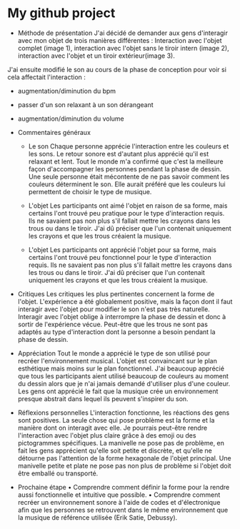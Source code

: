 # My github project

- Méthode de présentation
J'ai décidé de demander aux gens d'interagir avec mon objet de trois manières différentes : 
Interaction avec l'objet complet (image 1), interaction avec l'objet sans le tiroir intern (image 2), interaction avec l'objet et un tiroir extérieur(image 3).

J'ai ensuite modifié le son au cours de la phase de conception pour voir si cela affectait l'interaction : 
- augmentation/diminution du bpm 
- passer d'un son relaxant à un son dérangeant 
- augmentation/diminution du volume 

- Commentaires généraux

    - Le son
Chaque personne apprécie l'interaction entre les couleurs et les sons. 
Le retour sonore est d'autant plus apprécié qu'il est relaxant et lent. Tout le monde m'a confirmé que c'est la meilleure façon d'accompagner les personnes pendant la phase de dessin. 
Une seule personne était mécontente de ne pas savoir comment les couleurs déterminent le son. Elle aurait préféré que les couleurs lui permettent de choisir le type de musique. 

    - L'objet
Les participants ont aimé l'objet en raison de sa forme, mais certains l'ont trouvé peu pratique pour le type d'interaction requis. 
Ils ne savaient pas non plus s'il fallait mettre les crayons dans les trous ou dans le tiroir. J'ai dû préciser que l'un contenait uniquement les crayons et que les trous créaient la musique.

    - L'objet
Les participants ont apprécié l'objet pour sa forme, mais certains l'ont trouvé peu fonctionnel pour le type d'interaction requis. 
Ils ne savaient pas non plus s'il fallait mettre les crayons dans les trous ou dans le tiroir. J'ai dû préciser que l'un contenait uniquement les crayons et que les trous créaient la musique.

- Critiques 
Les critiques les plus pertinentes concernent la forme de l'objet. 
L'expérience a été globalement positive, mais la façon dont il faut interagir avec l'objet pour modifier le son n'est pas très naturelle. Interagir avec l'objet oblige à interrompre la phase de dessin et donc à sortir de l'expérience vécue. 
Peut-être que les trous ne sont pas adaptés au type d'interaction dont la personne a besoin pendant la phase de dessin.


- Appréciation 
Tout le monde a apprécié le type de son utilisé pour recréer l'environnement musical. 
L'objet est convaincant sur le plan esthétique mais moins sur le plan fonctionnel. 
J'ai beaucoup apprécié que tous les participants aient utilisé beaucoup de couleurs au moment du dessin alors que je n'ai jamais demandé d'utiliser plus d'une couleur. 
Les gens ont apprécié le fait que la musique crée un environnement presque abstrait dans lequel ils peuvent s'inspirer du son. 

- Réflexions personnelles 
L'interaction fonctionne, les réactions des gens sont positives. La seule chose qui pose problème est la forme et la manière dont on interagit avec elle. 
Je pourrais peut-être rendre l'interaction avec l'objet plus claire grâce à des emoji ou des pictogrammes spécifiques. 
La manivelle ne pose pas de problème, en fait les gens apprécient qu'elle soit petite et discrète, et qu'elle ne détourne pas l'attention de la forme hexagonale de l'objet principal. Une manivelle petite et plate ne pose pas non plus de problème si l'objet doit être emballé ou transporté.

- Prochaine étape
• Comprendre comment définir la forme pour la rendre aussi fonctionnelle et intuitive que possible. 
• Comprendre comment recréer un environnement sonore à l'aide de codes et d'électronique afin que les personnes se retrouvent dans le même environnement que la musique de référence utilisée (Erik Satie, Debussy).